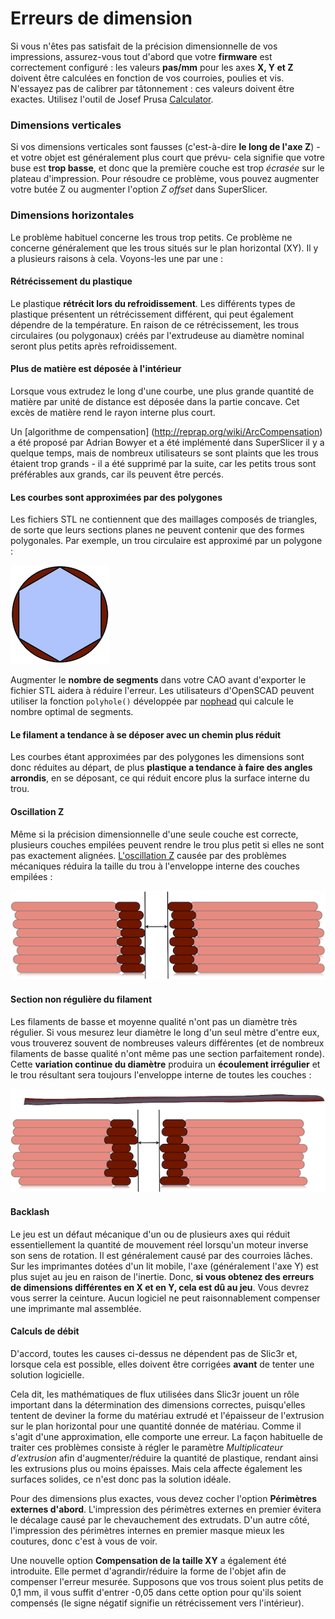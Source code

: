 # Erreurs de dimension

Si vous n'êtes pas satisfait de la précision dimensionnelle de vos impressions, assurez-vous tout d'abord que votre **firmware** est correctement configuré : les valeurs **pas/mm** pour les axes **X, Y et Z** doivent être calculées en fonction de vos courroies, poulies et vis. N'essayez pas de calibrer par tâtonnement : ces valeurs doivent être exactes. Utilisez l'outil de Josef Prusa [Calculator](http://calculator.josefprusa.cz).

### Dimensions verticales

Si vos dimensions verticales sont fausses (c'est-à-dire **le long de l'axe Z**) -et votre objet est généralement plus court que prévu- cela signifie que votre buse est **trop basse**, et donc que la première couche est trop *écrasée* sur le plateau d'impression. Pour résoudre ce problème, vous pouvez augmenter votre butée Z ou augmenter l'option *Z offset* dans SuperSlicer.

### Dimensions horizontales

Le problème habituel concerne les trous trop petits. Ce problème ne concerne généralement que les trous situés sur le plan horizontal (XY). Il y a plusieurs raisons à cela. Voyons-les une par une :

#### Rétrécissement du plastique

Le plastique **rétrécit lors du refroidissement**. Les différents types de plastique présentent un rétrécissement différent, qui peut également dépendre de la température. En raison de ce rétrécissement, les trous circulaires (ou polygonaux) créés par l'extrudeuse au diamètre nominal seront plus petits après refroidissement.

#### Plus de matière est déposée à l'intérieur

Lorsque vous extrudez le long d'une courbe, une plus grande quantité de matière par unité de distance est déposée dans la partie concave. Cet excès de matière rend le rayon interne plus court.

Un [algorithme de compensation] (http://reprap.org/wiki/ArcCompensation) a été proposé par Adrian Bowyer et a été implémenté dans SuperSlicer il y a quelque temps, mais de nombreux utilisateurs se sont plaints que les trous étaient trop grands - il a été supprimé par la suite, car les petits trous sont préférables aux grands, car ils peuvent être percés.

#### Les courbes sont approximées par des polygones

Les fichiers STL ne contiennent que des maillages composés de triangles, de sorte que leurs sections planes ne peuvent contenir que des formes polygonales. Par exemple, un trou circulaire est approximé par un polygone :

![image](images/dimension-errors/polygonal-hole.png)

Augmenter le **nombre de segments** dans votre CAO avant d'exporter le fichier STL aidera à réduire l'erreur. Les utilisateurs d'OpenSCAD peuvent utiliser la fonction `polyhole()` développée par [nophead](http://hydraraptor.blogspot.it/2011/02/polyholes.html) qui calcule le nombre optimal de segments.

#### Le filament a tendance à se déposer avec un chemin plus réduit

Les courbes étant approximées par des polygones les dimensions sont donc réduites au départ, de plus  **plastique a tendance à faire des angles arrondis**, en se déposant, ce qui réduit encore plus la surface interne du trou.

#### Oscillation Z

Même si la précision dimensionnelle d'une seule couche est correcte, plusieurs couches empilées peuvent rendre le trou plus petit si elles ne sont pas exactement alignées. [L'oscillation Z](troubleshooting.md#oscillation-z) causée par des problèmes mécaniques réduira la taille du trou à l'enveloppe interne des couches empilées :

![image](images/dimension-errors/z-wobble.png)

#### Section non régulière du filament

Les filaments de basse et moyenne qualité n'ont pas un diamètre très régulier. Si vous mesurez leur diamètre le long d'un seul mètre d'entre eux, vous trouverez souvent de nombreuses valeurs différentes (et de nombreux filaments de basse qualité n'ont même pas une section parfaitement ronde). Cette **variation continue du diamètre** produira un **écoulement irrégulier** et le trou résultant sera toujours l'enveloppe interne de toutes les couches :

![image](images/dimension-errors/irregular-filament.png)

#### Backlash

Le jeu est un défaut mécanique d'un ou de plusieurs axes qui réduit essentiellement la quantité de mouvement réel lorsqu'un moteur inverse son sens de rotation. Il est généralement causé par des courroies lâches. Sur les imprimantes dotées d'un lit mobile, l'axe (généralement l'axe Y) est plus sujet au jeu en raison de l'inertie. Donc, **si vous obtenez des erreurs de dimensions différentes en X et en Y, cela est dû au jeu**. Vous devrez vous serrer la ceinture. Aucun logiciel ne peut raisonnablement compenser une imprimante mal assemblée.

#### Calculs de débit

D'accord, toutes les causes ci-dessus ne dépendent pas de Slic3r et, lorsque cela est possible, elles doivent être corrigées **avant** de tenter une solution logicielle.

Cela dit, les mathématiques de flux utilisées dans Slic3r jouent un rôle important dans la détermination des dimensions correctes, puisqu'elles tentent de deviner la forme du matériau extrudé et l'épaisseur de l'extrusion sur le plan horizontal pour une quantité donnée de matériau. Comme il s'agit d'une approximation, elle comporte une erreur. La façon habituelle de traiter ces problèmes consiste à régler le paramètre *Multiplicateur d'extrusion* afin d'augmenter/réduire la quantité de plastique, rendant ainsi les extrusions plus ou moins épaisses. Mais cela affecte également les surfaces solides, ce n'est donc pas la solution idéale.

Pour des dimensions plus exactes, vous devez cocher l'option **Périmètres externes d'abord**. L'impression des périmètres externes en premier évitera le décalage causé par le chevauchement des extrudats. D'un autre côté, l'impression des périmètres internes en premier masque mieux les coutures, donc c'est à vous de voir.

Une nouvelle option **Compensation de la taille XY** a également été introduite. Elle permet d'agrandir/réduire la forme de l'objet afin de compenser l'erreur mesurée. Supposons que vos trous soient plus petits de 0,1 mm, il vous suffit d'entrer -0,05 dans cette option pour qu'ils soient compensés (le signe négatif signifie un rétrécissement vers l'intérieur).
